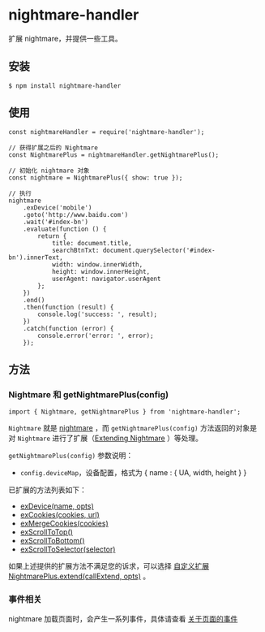 # nightmare-handler

扩展 nightmare，并提供一些工具。

## 安装

```
$ npm install nightmare-handler
```

## 使用

```
const nightmareHandler = require('nightmare-handler');

// 获得扩展之后的 Nightmare
const NightmarePlus = nightmareHandler.getNightmarePlus();

// 初始化 nightmare 对象
const nightmare = NightmarePlus({ show: true });

// 执行
nightmare
    .exDevice('mobile')
    .goto('http://www.baidu.com')
    .wait('#index-bn')
    .evaluate(function () {
        return {
            title: document.title,
            searchBtnTxt: document.querySelector('#index-bn').innerText,
            width: window.innerWidth,
            height: window.innerHeight,
            userAgent: navigator.userAgent
        };
    })
    .end()
    .then(function (result) {
        console.log('success: ', result);
    })
    .catch(function (error) {
        console.error('error: ', error);
    });
```

## 方法

### Nightmare 和 getNightmarePlus(config)

```
import { Nightmare, getNightmarePlus } from 'nightmare-handler';
```

`Nightmare` 就是 [nightmare](https://www.npmjs.com/package/nightmare) ，而 `getNightmarePlus(config)` 方法返回的对象是对 `Nightmare` 进行了扩展（[Extending Nightmare](https://github.com/segmentio/nightmare#extending-nightmare) ）等处理。


`getNightmarePlus(config)` 参数说明：

- `config.deviceMap`，设备配置，格式为 { name : { UA, width, height } }


已扩展的方法列表如下：

- [exDevice(name, opts)](docs/exDevice.md)
- [exCookies(cookies, url)](docs/exCookies.md)
- [exMergeCookies(cookies)](docs/exMergeCookies.md)
- [exScrollToTop()](docs/exScrollToTop.md)
- [exScrollToBottom()](docs/exScrollToBottom.md)
- [exScrollToSelector(selector)](docs/exScrollToSelector.md)

如果上述提供的扩展方法不满足您的诉求，可以选择 [自定义扩展 NightmarePlus.extend(callExtend, opts)](docs/extend.md) 。

### 事件相关

nightmare 加载页面时，会产生一系列事件，具体请查看 [关于页面的事件](docs/events.md)